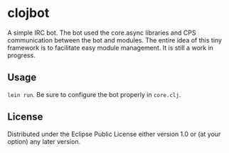 # clojbot

A simple IRC bot. The bot used the core.async libraries and CPS communication between the bot and modules. The entire idea of this tiny framework is to facilitate easy module management. It is still a work in progress.

## Usage

`lein run`. Be sure to configure the bot properly in `core.clj`.

## License

Distributed under the Eclipse Public License either version 1.0 or (at
your option) any later version.
